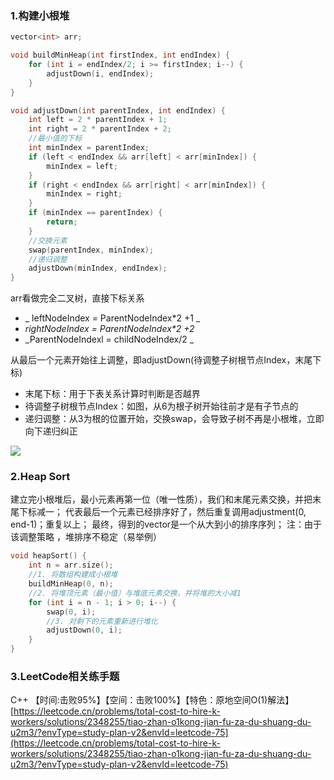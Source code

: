 ### 1.构建小根堆
```cpp
vector<int> arr;

void buildMinHeap(int firstIndex, int endIndex) {
    for (int i = endIndex/2; i >= firstIndex; i--) {
        adjustDown(i, endIndex);
    }
}

void adjustDown(int parentIndex, int endIndex) {
    int left = 2 * parentIndex + 1;
    int right = 2 * parentIndex + 2;
    //最小值的下标
    int minIndex = parentIndex;
    if (left < endIndex && arr[left] < arr[minIndex]) {
        minIndex = left;
    }
    if (right < endIndex && arr[right] < arr[minIndex]) {
        minIndex = right;
    }
    if (minIndex == parentIndex) {
        return;
    }
    //交换元素
    swap(parentIndex, minIndex);
    //递归调整
    adjustDown(minIndex, endIndex);
}
```
arr看做完全二叉树，直接下标关系 

- _ leftNodeIndex = ParentNodeIndex*2 +1 _
- _rightNodeIndex = ParentNodeIndex*2 +2_
- _ParentNodeIndexl = childNodeIndex/2 _

从最后一个元素开始往上调整，即adjustDown(待调整子树根节点Index，末尾下标)

- 末尾下标：用于下表关系计算时判断是否越界
- 待调整子树根节点Index：如图，从6为根子树开始往前才是有子节点的
- 递归调整：从3为根的位置开始，交换swap，会导致子树不再是小根堆，立即向下递归纠正

![](https://cdn.nlark.com/yuque/0/2023/png/26575180/1689596884199-fbbace17-508b-4798-85bd-254175bb2417.png#averageHue=%23f5f5f5&clientId=ud7b4a664-45fb-4&from=paste&height=265&id=u70796281&originHeight=335&originWidth=477&originalType=url&ratio=2.0799999237060547&rotation=0&showTitle=false&status=done&style=none&taskId=u8e1828a5-f312-4b75-8c13-4ed7ba33dec&title=&width=376.9981994628906)
### 2.Heap Sort
建立完小根堆后，最小元素再第一位（唯一性质），我们和末尾元素交换，并把末尾下标减一；
代表最后一个元素已经排序好了，然后重复调用adjustment(0, end-1)；重复以上；
最终，得到的vector是一个从大到小的排序序列；
注：由于该调整策略 ，堆排序不稳定（易举例）
```cpp
void heapSort() {
    int n = arr.size();
    //1. 将数组构建成小根堆
    buildMinHeap(0, n);
    //2. 将堆顶元素（最小值）与堆底元素交换，并将堆的大小减1
    for (int i = n - 1; i > 0; i--) {
        swap(0, i);
        //3. 对剩下的元素重新进行堆化
        adjustDown(0, i);
    }
}
```
### 3.LeetCode相关练手题
C++ 【时间:击败95%】【空间：击败100%】【特色：原地空间O(1)解法】 [https://leetcode.cn/problems/total-cost-to-hire-k-workers/solutions/2348255/tiao-zhan-o1kong-jian-fu-za-du-shuang-du-u2m3/?envType=study-plan-v2&envId=leetcode-75](https://leetcode.cn/problems/total-cost-to-hire-k-workers/solutions/2348255/tiao-zhan-o1kong-jian-fu-za-du-shuang-du-u2m3/?envType=study-plan-v2&envId=leetcode-75)
